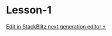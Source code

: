 # Lesson-1

[Edit in StackBlitz next generation editor ⚡️](https://stackblitz.com/~/github.com/thomascasalo/Lesson-1)